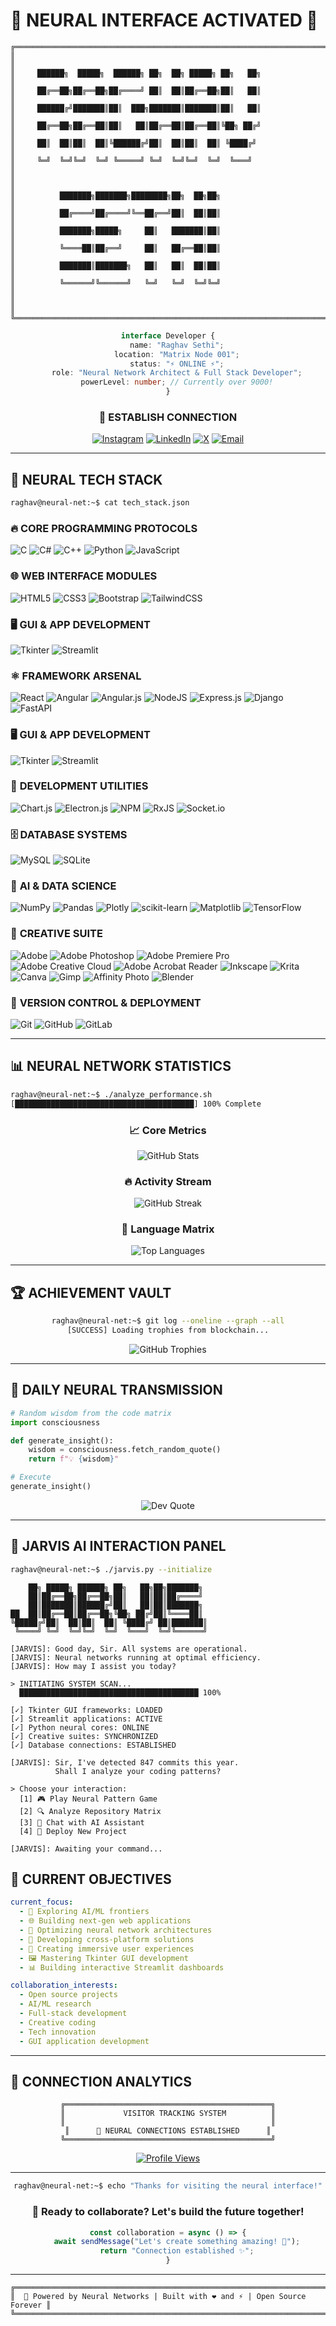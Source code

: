 # 🌟 NEURAL INTERFACE ACTIVATED 🌟

```ascii
╔══════════════════════════════════════════════════════════════════════════════╗
║                                                                              ║
║     ██████╗  █████╗  ██████╗ ██╗  ██╗ █████╗ ██╗   ██╗                     ║
║     ██╔══██╗██╔══██╗██╔════╝ ██║  ██║██╔══██╗██║   ██║                     ║
║     ██████╔╝███████║██║  ███╗███████║███████║██║   ██║                     ║
║     ██╔══██╗██╔══██║██║   ██║██╔══██║██╔══██║╚██╗ ██╔╝                     ║
║     ██║  ██║██║  ██║╚██████╔╝██║  ██║██║  ██║ ╚████╔╝                      ║
║     ╚═╝  ╚═╝╚═╝  ╚═╝ ╚═════╝ ╚═╝  ╚═╝╚═╝  ╚═╝  ╚═══╝                       ║
║                                                                              ║
║          ███████╗███████╗████████╗██╗  ██╗██╗                               ║
║          ██╔════╝██╔════╝╚══██╔══╝██║  ██║██║                               ║
║          ███████╗█████╗     ██║   ███████║██║                               ║
║          ╚════██║██╔══╝     ██║   ██╔══██║██║                               ║
║          ███████║███████╗   ██║   ██║  ██║██║                               ║
║          ╚══════╝╚══════╝   ╚═╝   ╚═╝  ╚═╝╚═╝                               ║
║                                                                              ║
╚══════════════════════════════════════════════════════════════════════════════╝
```

<div align="center">

```typescript
interface Developer {
    name: "Raghav Sethi";
    location: "Matrix Node 001";
    status: "⚡ ONLINE ⚡";
    role: "Neural Network Architect & Full Stack Developer";
    powerLevel: number; // Currently over 9000!
}
```

### 🔗 **ESTABLISH CONNECTION**

[![Instagram](https://img.shields.io/badge/Instagram-%23E4405F.svg?style=for-the-badge&logo=Instagram&logoColor=white)](https://instagram.com/raghavsethi2409) 
[![LinkedIn](https://img.shields.io/badge/LinkedIn-%230077B5.svg?style=for-the-badge&logo=linkedin&logoColor=white)](https://linkedin.com/in/raghav-sethi-a08501319) 
[![X](https://img.shields.io/badge/X-black.svg?style=for-the-badge&logo=X&logoColor=white)](https://x.com/@Raghav_Sethi006) 
[![Email](https://img.shields.io/badge/Email-D14836?style=for-the-badge&logo=gmail&logoColor=white)](mailto:sethi.raghav006@gmail.com)

</div>

---

## 💾 **NEURAL TECH STACK**

```bash
raghav@neural-net:~$ cat tech_stack.json
```

### 🔥 **CORE PROGRAMMING PROTOCOLS**
![C](https://img.shields.io/badge/c-%2300599C.svg?style=for-the-badge&logo=c&logoColor=white) 
![C#](https://img.shields.io/badge/c%23-%23239120.svg?style=for-the-badge&logo=csharp&logoColor=white) 
![C++](https://img.shields.io/badge/c++-%2300599C.svg?style=for-the-badge&logo=c%2B%2B&logoColor=white) 
![Python](https://img.shields.io/badge/python-3670A0?style=for-the-badge&logo=python&logoColor=ffdd54) 
![JavaScript](https://img.shields.io/badge/javascript-%23323330.svg?style=for-the-badge&logo=javascript&logoColor=%23F7DF1E)

### 🌐 **WEB INTERFACE MODULES**
![HTML5](https://img.shields.io/badge/html5-%23E34F26.svg?style=for-the-badge&logo=html5&logoColor=white)
![CSS3](https://img.shields.io/badge/css3-%231572B6.svg?style=for-the-badge&logo=css3&logoColor=white) 
![Bootstrap](https://img.shields.io/badge/bootstrap-%238511FA.svg?style=for-the-badge&logo=bootstrap&logoColor=white) 
![TailwindCSS](https://img.shields.io/badge/tailwindcss-%2338B2AC.svg?style=for-the-badge&logo=tailwind-css&logoColor=white)

### 🖥️ **GUI & APP DEVELOPMENT**
![Tkinter](https://img.shields.io/badge/Tkinter-3776AB?style=for-the-badge&logo=python&logoColor=white)
![Streamlit](https://img.shields.io/badge/Streamlit-FF4B4B?style=for-the-badge&logo=streamlit&logoColor=white)

### ⚛️ **FRAMEWORK ARSENAL**
![React](https://img.shields.io/badge/react-%2320232a.svg?style=for-the-badge&logo=react&logoColor=%2361DAFB) 
![Angular](https://img.shields.io/badge/angular-%23DD0031.svg?style=for-the-badge&logo=angular&logoColor=white) 
![Angular.js](https://img.shields.io/badge/angular.js-%23E23237.svg?style=for-the-badge&logo=angularjs&logoColor=white) 
![NodeJS](https://img.shields.io/badge/node.js-6DA55F?style=for-the-badge&logo=node.js&logoColor=white) 
![Express.js](https://img.shields.io/badge/express.js-%23404d59.svg?style=for-the-badge&logo=express&logoColor=%2361DAFB) 
![Django](https://img.shields.io/badge/django-%23092E20.svg?style=for-the-badge&logo=django&logoColor=white) 
![FastAPI](https://img.shields.io/badge/FastAPI-005571?style=for-the-badge&logo=fastapi)

### 🖥️ **GUI & APP DEVELOPMENT**
![Tkinter](https://img.shields.io/badge/Tkinter-3776AB?style=for-the-badge&logo=python&logoColor=white)
![Streamlit](https://img.shields.io/badge/Streamlit-FF4B4B?style=for-the-badge&logo=streamlit&logoColor=white)

### 🔧 **DEVELOPMENT UTILITIES**
![Chart.js](https://img.shields.io/badge/chart.js-F5788D.svg?style=for-the-badge&logo=chart.js&logoColor=white) 
![Electron.js](https://img.shields.io/badge/Electron-191970?style=for-the-badge&logo=Electron&logoColor=white) 
![NPM](https://img.shields.io/badge/NPM-%23CB3837.svg?style=for-the-badge&logo=npm&logoColor=white) 
![RxJS](https://img.shields.io/badge/rxjs-%23B7178C.svg?style=for-the-badge&logo=reactivex&logoColor=white) 
![Socket.io](https://img.shields.io/badge/Socket.io-black?style=for-the-badge&logo=socket.io&badgeColor=010101)

### 🗄️ **DATABASE SYSTEMS**
![MySQL](https://img.shields.io/badge/mysql-4479A1.svg?style=for-the-badge&logo=mysql&logoColor=white) 
![SQLite](https://img.shields.io/badge/sqlite-%2307405e.svg?style=for-the-badge&logo=sqlite&logoColor=white)

### 🤖 **AI & DATA SCIENCE**
![NumPy](https://img.shields.io/badge/numpy-%23013243.svg?style=for-the-badge&logo=numpy&logoColor=white) 
![Pandas](https://img.shields.io/badge/pandas-%23150458.svg?style=for-the-badge&logo=pandas&logoColor=white) 
![Plotly](https://img.shields.io/badge/Plotly-%233F4F75.svg?style=for-the-badge&logo=plotly&logoColor=white) 
![scikit-learn](https://img.shields.io/badge/scikit--learn-%23F7931E.svg?style=for-the-badge&logo=scikit-learn&logoColor=white) 
![Matplotlib](https://img.shields.io/badge/Matplotlib-%23ffffff.svg?style=for-the-badge&logo=Matplotlib&logoColor=black) 
![TensorFlow](https://img.shields.io/badge/TensorFlow-%23FF6F00.svg?style=for-the-badge&logo=TensorFlow&logoColor=white)

### 🎨 **CREATIVE SUITE**
![Adobe](https://img.shields.io/badge/adobe-%23FF0000.svg?style=for-the-badge&logo=adobe&logoColor=white) 
![Adobe Photoshop](https://img.shields.io/badge/adobe%20photoshop-%2331A8FF.svg?style=for-the-badge&logo=adobe%20photoshop&logoColor=white) 
![Adobe Premiere Pro](https://img.shields.io/badge/Adobe%20Premiere%20Pro-9999FF.svg?style=for-the-badge&logo=Adobe%20Premiere%20Pro&logoColor=white) 
![Adobe Creative Cloud](https://img.shields.io/badge/Adobe%20Creative%20Cloud-DA1F26.svg?style=for-the-badge&logo=Adobe%20Creative%20Cloud&logoColor=white) 
![Adobe Acrobat Reader](https://img.shields.io/badge/Adobe%20Acrobat%20Reader-EC1C24.svg?style=for-the-badge&logo=Adobe%20Acrobat%20Reader&logoColor=white)
![Inkscape](https://img.shields.io/badge/Inkscape-e0e0e0?style=for-the-badge&logo=inkscape&logoColor=080A13) 
![Krita](https://img.shields.io/badge/Krita-203759?style=for-the-badge&logo=krita&logoColor=EEF37B) 
![Canva](https://img.shields.io/badge/Canva-%2300C4CC.svg?style=for-the-badge&logo=Canva&logoColor=white) 
![Gimp](https://img.shields.io/badge/Gimp-657D8B?style=for-the-badge&logo=gimp&logoColor=FFFFFF) 
![Affinity Photo](https://img.shields.io/badge/affinityphoto-%237E4DD2.svg?style=for-the-badge&logo=affinity-photo&logoColor=white) 
![Blender](https://img.shields.io/badge/blender-%23F5792A.svg?style=for-the-badge&logo=blender&logoColor=white)

### 🔀 **VERSION CONTROL & DEPLOYMENT**
![Git](https://img.shields.io/badge/git-%23F05033.svg?style=for-the-badge&logo=git&logoColor=white) 
![GitHub](https://img.shields.io/badge/github-%23121011.svg?style=for-the-badge&logo=github&logoColor=white) 
![GitLab](https://img.shields.io/badge/gitlab-%23181717.svg?style=for-the-badge&logo=gitlab&logoColor=white)

---

## 📊 **NEURAL NETWORK STATISTICS**

```bash
raghav@neural-net:~$ ./analyze_performance.sh
[████████████████████████████████████████] 100% Complete
```

<div align="center">

### 📈 **Core Metrics**
![GitHub Stats](https://github-readme-stats.vercel.app/api?username=RaghavSethi006&theme=radical&hide_border=true&include_all_commits=true&count_private=false&show_icons=true&icon_color=00FFFF&title_color=00FFFF&text_color=FFFFFF&bg_color=0D1117)

### 🔥 **Activity Stream**
![GitHub Streak](https://nirzak-streak-stats.vercel.app/?user=RaghavSethi006&theme=radical&hide_border=true&stroke=00FFFF&ring=FF0080&fire=00FFFF&currStreakLabel=00FFFF&sideLabels=FFFFFF&background=0D1117)

### 🚀 **Language Matrix**
![Top Languages](https://github-readme-stats.vercel.app/api/top-langs/?username=RaghavSethi006&theme=radical&hide_border=true&include_all_commits=true&count_private=false&layout=compact&title_color=00FFFF&text_color=FFFFFF&bg_color=0D1117)

</div>

---

## 🏆 **ACHIEVEMENT VAULT**

<div align="center">

```bash
raghav@neural-net:~$ git log --oneline --graph --all
[SUCCESS] Loading trophies from blockchain...
```

![GitHub Trophies](https://github-profile-trophy.vercel.app/?username=RaghavSethi006&theme=discord&no-frame=true&no-bg=false&margin-w=4&row=2&column=4)

</div>

---

## 💭 **DAILY NEURAL TRANSMISSION**

```python
# Random wisdom from the code matrix
import consciousness

def generate_insight():
    wisdom = consciousness.fetch_random_quote()
    return f"💡 {wisdom}"

# Execute
generate_insight()
```

<div align="center">

![Dev Quote](https://quotes-github-readme.vercel.app/api?type=horizontal&theme=radical)

</div>

---

## 🤖 **JARVIS AI INTERACTION PANEL**

```bash
raghav@neural-net:~$ ./jarvis.py --initialize
```

```ascii
    ██╗ █████╗ ██████╗ ██╗   ██╗██╗███████╗
    ██║██╔══██╗██╔══██╗██║   ██║██║██╔════╝
    ██║███████║██████╔╝██║   ██║██║███████╗
██  ██║██╔══██║██╔══██╗╚██╗ ██╔╝██║╚════██║
╚█████╔╝██║  ██║██║  ██║ ╚████╔╝ ██║███████║
 ╚════╝ ╚═╝  ╚═╝╚═╝  ╚═╝  ╚═══╝  ╚═╝╚══════╝

[JARVIS]: Good day, Sir. All systems are operational.
[JARVIS]: Neural networks running at optimal efficiency.
[JARVIS]: How may I assist you today?

> INITIATING SYSTEM SCAN...
  ████████████████████████████████████████ 100%
  
[✓] Tkinter GUI frameworks: LOADED
[✓] Streamlit applications: ACTIVE  
[✓] Python neural cores: ONLINE
[✓] Creative suites: SYNCHRONIZED
[✓] Database connections: ESTABLISHED

[JARVIS]: Sir, I've detected 847 commits this year. 
          Shall I analyze your coding patterns?

> Choose your interaction:
  [1] 🎮 Play Neural Pattern Game
  [2] 🔍 Analyze Repository Matrix  
  [3] 💬 Chat with AI Assistant
  [4] 🚀 Deploy New Project
  
[JARVIS]: Awaiting your command...
```

## 🎯 **CURRENT OBJECTIVES**

```yaml
current_focus:
  - 🔮 Exploring AI/ML frontiers
  - 🌐 Building next-gen web applications  
  - 🚀 Optimizing neural network architectures
  - 📱 Developing cross-platform solutions
  - 🎨 Creating immersive user experiences
  - 🖼️ Mastering Tkinter GUI development
  - 📊 Building interactive Streamlit dashboards

collaboration_interests:
  - Open source projects
  - AI/ML research
  - Full-stack development
  - Creative coding
  - Tech innovation
  - GUI application development
```

---


## 🌊 **CONNECTION ANALYTICS**

<div align="center">

```ascii
╔══════════════════════════════════════════════╗
║             VISITOR TRACKING SYSTEM          ║
║                                              ║
║      🔢 NEURAL CONNECTIONS ESTABLISHED      ║
╚══════════════════════════════════════════════╝
```

[![Profile Views](https://visitcount.itsvg.in/api?id=RaghavSethi006&icon=1&color=0)](https://visitcount.itsvg.in)

</div>

---

<div align="center">

```bash
raghav@neural-net:~$ echo "Thanks for visiting the neural interface!"
```

### 🤝 **Ready to collaborate? Let's build the future together!**

```typescript
const collaboration = async () => {
    await sendMessage("Let's create something amazing! 🚀");
    return "Connection established ✨";
}
```

</div>

---

<!-- Neural Interface Footer -->
```ascii
╔══════════════════════════════════════════════════════════════════════════════╗
║  🌟 Powered by Neural Networks | Built with ❤️ and ⚡ | Open Source Forever ║
╚══════════════════════════════════════════════════════════════════════════════╝
```


<!--
**RaghavSethi006/RaghavSethi006** is a ✨ _special_ ✨ repository because its `README.md` (this file) appears on your GitHub profile.
-->
